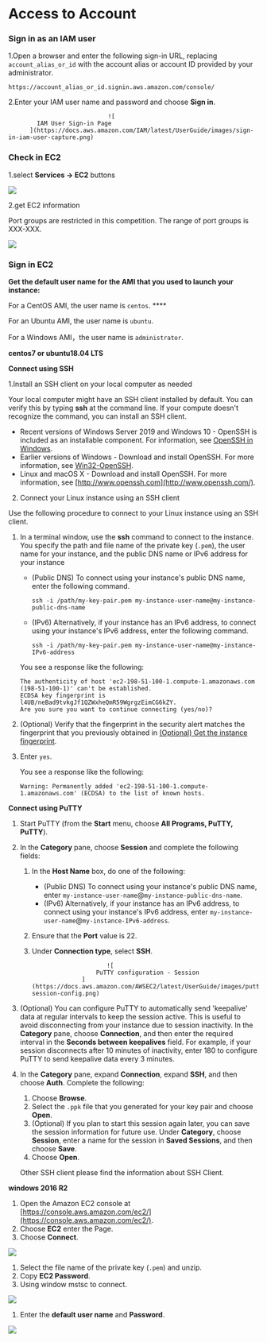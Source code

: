 # Access to Account

### Sign in as an IAM user <a id="user-sign-in-page"></a>

1.Open a browser and enter the following sign-in URL, replacing `account_alias_or_id` with the account alias or account ID provided by your administrator.

```text
https://account_alias_or_id.signin.aws.amazon.com/console/
```

2.Enter your IAM user name and password and choose **Sign in**.

                                ![
            IAM User Sign-in Page
          ](https://docs.aws.amazon.com/IAM/latest/UserGuide/images/sign-in-iam-user-capture.png)

### Check in EC2 <a id="user-sign-in-page"></a>

1.select **Services -&gt; EC2** buttons

![](../.gitbook/assets/image%20%2864%29.png)

2.get EC2 information

Port groups are restricted in this competition. The range of port groups is XXX-XXX.

![](../.gitbook/assets/image%20%2862%29.png)

### Sign in EC2 <a id="user-sign-in-page"></a>

**Get the default user name for the AMI that you used to launch your instance:**

 For a CentOS AMI, the user name is `centos`. ****

 For an Ubuntu AMI, the user name is `ubuntu`.

 For a Windows AMI，the user name is `administrator`.

**centos7 or ubuntu18.04 LTS**

**Connect using SSH**

1.Install an SSH client on your local computer as needed

Your local computer might have an SSH client installed by default. You can verify this by typing **ssh** at the command line. If your compute doesn't recognize the command, you can install an SSH client.

* Recent versions of Windows Server 2019 and Windows 10 - OpenSSH is included as an installable component. For information, see [OpenSSH in Windows](https://docs.microsoft.com/en-us/windows-server/administration/openssh/openssh_overview).
* Earlier versions of Windows - Download and install OpenSSH. For more information, see [Win32-OpenSSH](https://github.com/PowerShell/Win32-OpenSSH/wiki).
* Linux and macOS X - Download and install OpenSSH. For more information, see [http://www.openssh.com](http://www.openssh.com/).

2. Connect your Linux instance using an SSH client

Use the following procedure to connect to your Linux instance using an SSH client. 

1. In a terminal window, use the **ssh** command to connect to the instance. You specify the path and file name of the private key \(`.pem`\), the user name for your instance, and the public DNS name or IPv6 address for your instance

   * \(Public DNS\) To connect using your instance's public DNS name, enter the following command.

     ```text
     ssh -i /path/my-key-pair.pem my-instance-user-name@my-instance-public-dns-name
     ```

   * \(IPv6\) Alternatively, if your instance has an IPv6 address, to connect using your instance's IPv6 address, enter the following command.

     ```text
     ssh -i /path/my-key-pair.pem my-instance-user-name@my-instance-IPv6-address
     ```

   You see a response like the following:

   ```text
   The authenticity of host 'ec2-198-51-100-1.compute-1.amazonaws.com (198-51-100-1)' can't be established.
   ECDSA key fingerprint is l4UB/neBad9tvkgJf1QZWxheQmR59WgrgzEimCG6kZY.
   Are you sure you want to continue connecting (yes/no)?
   ```

2. \(Optional\) Verify that the fingerprint in the security alert matches the fingerprint that you previously obtained in [\(Optional\) Get the instance fingerprint](https://docs.aws.amazon.com/AWSEC2/latest/UserGuide/connection-prereqs.html#connection-prereqs-fingerprint). 
3. Enter `yes`.

   You see a response like the following:

   ```text
   Warning: Permanently added 'ec2-198-51-100-1.compute-1.amazonaws.com' (ECDSA) to the list of known hosts.
   ```

**Connect using PuTTY** 

1. Start PuTTY \(from the **Start** menu, choose **All Programs, PuTTY, PuTTY**\).
2. In the **Category** pane, choose **Session** and complete the following fields:

   1. In the **Host Name** box, do one of the following:
      * \(Public DNS\) To connect using your instance's public DNS name, enter `my-instance-user-name`@`my-instance-public-dns-name`.
      * \(IPv6\) Alternatively, if your instance has an IPv6 address, to connect using your instance's IPv6 address, enter `my-instance-user-name`@`my-instance-IPv6-address`.
   2. Ensure that the **Port** value is 22.
   3. Under **Connection type**, select **SSH**.

                               ![
   							PuTTY configuration - Session
   						](https://docs.aws.amazon.com/AWSEC2/latest/UserGuide/images/putty-session-config.png)

3. \(Optional\) You can configure PuTTY to automatically send 'keepalive' data at regular intervals to keep the session active. This is useful to avoid disconnecting from your instance due to session inactivity. In the **Category** pane, choose **Connection**, and then enter the required interval in the **Seconds between keepalives** field. For example, if your session disconnects after 10 minutes of inactivity, enter 180 to configure PuTTY to send keepalive data every 3 minutes.
4. In the **Category** pane, expand **Connection**, expand **SSH**, and then choose **Auth**. Complete the following:

   1. Choose **Browse**.
   2. Select the `.ppk` file that you generated for your key pair and choose **Open**.
   3. \(Optional\) If you plan to start this session again later, you can save the session information for future use. Under **Category**, choose **Session**, enter a name for the session in **Saved Sessions**, and then choose **Save**.
   4. Choose **Open**.

   Other SSH client please find the information about SSH Client.

**windows 2016 R2**

1. Open the Amazon EC2 console at [https://console.aws.amazon.com/ec2/](https://console.aws.amazon.com/ec2/).
2. Choose **EC2** enter the Page.
3. Choose **Connect**. 

![](../.gitbook/assets/image%20%2861%29.png)

1. Select the file name of the private key \(`.pem`\) and unzip.
2. Copy **EC2 Password**.
3. Using window mstsc to connect.

![](../.gitbook/assets/image%20%2860%29.png)

1. Enter the **default user name** and **Password**.

![](../.gitbook/assets/image%20%2863%29.png)

